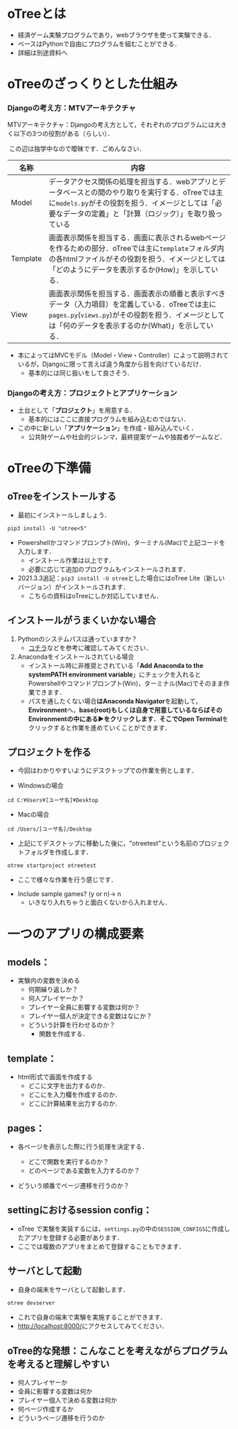 # oTreeとは

* 経済ゲーム実験プログラムであり，webブラウザを使って実験できる．
* ベースはPythonで自由にプログラムを組むことができる．
* 詳細は別途資料へ


# oTreeのざっくりとした仕組み
### Djangoの考え方：MTVアーキテクチャ

MTVアーキテクチャ：Djangoの考え方として，それぞれのプログラムには大きく以下の3つの役割がある（らしい）．

​	この辺は独学中なので曖昧です．ごめんなさい．

| 名称     | 内容                                                         |
| -------- | ------------------------------------------------------------ |
| Model    | データアクセス関係の処理を担当する．webアプリとデータベースとの間のやり取りを実行する．oTreeでは主に`models.py`がその役割を担う．イメージとしては「必要なデータの定義」と「計算（ロジック）」を取り扱っている |
| Template | 画面表示関係を担当する．画面に表示されるwebページを作るための部分．oTreeでは主に`template`フォルダ内の各htmlファイルがその役割を担う．イメージとしては「どのようにデータを表示するか(How)」を示している． |
| View     | 画面表示関係を担当する．画面表示の順番と表示すべきデータ（入力項目）を定義している．oTreeでは主に`pages.py`(`views.py`)がその役割を担う．イメージとしては「何のデータを表示するのか(What)」を示している． |

* 本によってはMVCモデル（Model・View・Controller）によって説明されているが，Djangoに限って言えば違う角度から目を向けているだけ．
  * 基本的には同じ扱いをして良さそう．



### Djangoの考え方：プロジェクトとアプリケーション 

* 土台として「**プロジェクト**」を用意する．
  * 基本的にはここに直接プログラムを組み込むのではない．
* この中に新しい「**アプリケーション**」を作成・組み込んでいく．
  * 公共財ゲームや社会的ジレンマ，最終提案ゲームや独裁者ゲームなど．

# oTreeの下準備

## oTreeをインストールする

* 最初にインストールしましょう．

```
pip3 install -U "otree<5"
```
* Powershellかコマンドプロンプト(Win)，ターミナル(Mac)で上記コードを入力します．
  - インストール作業は以上です．
  - 必要に応じて追加のプログラムもインストールされます．
* 2021.3.3追記：`pip3 install -U otree`とした場合にはoTree Lite（新しいバージョン）がインストールされます．
  - こちらの資料はoTreeにしか対応していません．

## インストールがうまくいかない場合

1. Pythonのシステムパスは通っていますか？
   * [コチラ](https://www.javadrive.jp/python/install/index3.html)などを参考に確認してみてください．
2. Anacondaをインストールされている場合
   * インストール時に非推奨とされている「**Add Anaconda to the systemPATH environment variable**」にチェックを入れるとPowershellやコマンドプロンプト(Win)，ターミナル(Mac)でそのまま作業できます．
   * パスを通したくない場合**はAnaconda Navigator**を起動して，**Environment**へ，**base(root)**もしくは自身で用意しているならばそのEnvironmentの中にある**▶**をクリックします．そこで**Open Terminal**をクリックすると作業を進めていくことができます．

## プロジェクトを作る

* 今回はわかりやすいようにデスクトップでの作業を例とします．

* Windowsの場合
```
cd C:¥Users¥[ユーザ名]¥Desktop
```

* Macの場合
```
cd /Users/[ユーザ名]/Desktop
```

* 上記にてデスクトップに移動した後に，"otreetest"という名前のプロジェクトフォルダを作成します．
```
otree startproject otreetest
```
  - ここで様々な作業を行う感じです．


* Include sample games? (y or n)→ n
  - いきなり入れちゃうと面白くないから入れません．



# 一つのアプリの構成要素

## models：
* 実験内の変数を決める
  - 何期繰り返しか？
  - 何人プレイヤーか？
  - プレイヤー全員に影響する変数は何か？
  - プレイヤー個人が決定できる変数はなにか？
  - どういう計算を行わせるのか？
    - 関数を作成する．

## template：
* html形式で画面を作成する
  - どこに文字を出力するのか．
  - どこにを入力欄を作成するのか．  
  - どこに計算結果を出力するのか．

## pages：
* 各ページを表示した際に行う処理を決定する．
  - どこで関数を実行するのか？
  - どのページである変数を入力するのか？

* どういう順番でページ遷移を行うのか？



## settingにおけるsession config：

* oTree で実験を実装するには，`settings.py`の中の`SESSION_CONFIGS`に作成したアプリを登録する必要があります．
* ここでは複数のアプリをまとめて登録することもできます．


## サーバとして起動

* 自身の端末をサーバとして起動します．

```Python
otree devserver
```

  - これで自身の端末で実験を実施することができます．
  - [http://localhost:8000/](http://localhost:8000/)にアクセスしてみてください．



## oTree的な発想：こんなことを考えながらプログラムを考えると理解しやすい
* 何人プレイヤーか
* 全員に影響する変数は何か
* プレイヤー個人で決める変数は何か
* 何ページ作成するか
* どういうページ遷移を行うのか
